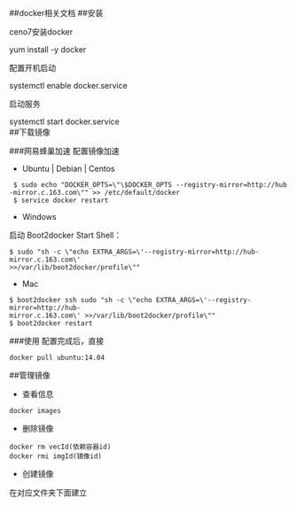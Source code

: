 ##docker相关文档
##安装

ceno7安装docker

yum install -y docker

配置开机启动

systemctl enable docker.service

启动服务

systemctl start docker.service  
##下载镜像

###网易蜂巢加速
 配置镜像加速   

- Ubuntu | Debian | Centos    

``` 
 $ sudo echo "DOCKER_OPTS=\"\$DOCKER_OPTS --registry-mirror=http://hub
-mirror.c.163.com\"" >> /etc/default/docker
 $ service docker restart 
``` 
-  Windows  

启动 Boot2docker Start Shell：  
```
$ sudo "sh -c \"echo EXTRA_ARGS=\'--registry-mirror=http://hub-mirror.c.163.com\' 
>>/var/lib/boot2docker/profile\""

```  
- Mac  

```
$ boot2docker ssh sudo "sh -c \"echo EXTRA_ARGS=\'--registry-mirror=http://hub-
mirror.c.163.com\' >>/var/lib/boot2docker/profile\"" 
$ boot2docker restart
```
###使用
配置完成后，直接  
```
docker pull ubuntu:14.04
```

##管理镜像
- 查看信息  

```
docker images
```
- 删除镜像  
```
docker rm vecId(依赖容器id)
docker rmi imgId(镜像id)
```
- 创建镜像  

在对应文件夹下面建立





